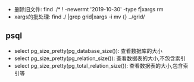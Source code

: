 + 删除旧文件: find ./* ! -newermt '2019-10-30' -type f|xargs rm
+ xargs的批处理: find ./ |grep grid|xargs -i mv {} ../grid/



## psql
+ select pg_size_pretty(pg_database_size()): 查看数据库的大小
+ select pg_size_pretty(pg_relation_size()): 查看数据表的大小,不包含索引
+ select pg_size_pretty(pg_total_relation_size()): 查看数据表的大小,包含索引等
